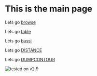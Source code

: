 # This is the main page

Lets go [browse](browse.md)

Lets go [table](table.md)

Lets go [bussi](https://gtribello.github.io/test-nest-tables/browse.html?search=bussi)

Lets go [DISTANCE](DISTANCE.md)

Lets go [DUMPCONTOUR](DUMCONTOUR.md)

<img src="https://img.shields.io/badge/v2.9-fail-0.0%-green.svg" alt="tested on v2.9" />
